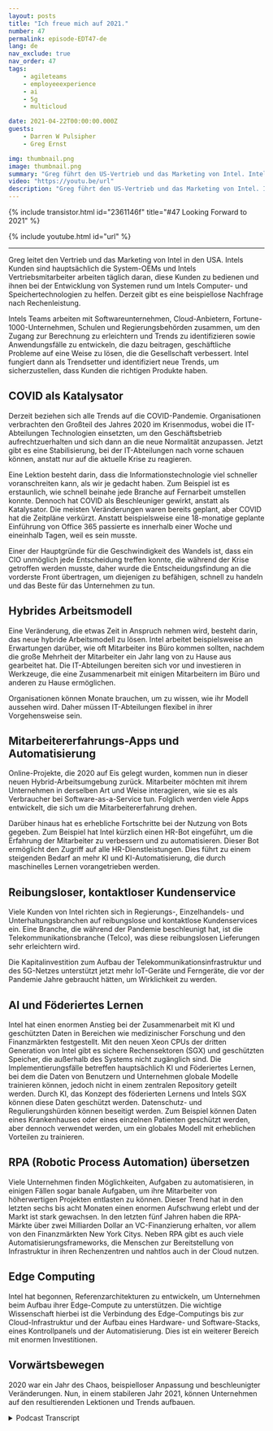 ```yaml
---
layout: posts
title: "Ich freue mich auf 2021."
number: 47
permalink: episode-EDT47-de
lang: de
nav_exclude: true
nav_order: 47
tags:
    - agileteams
    - employeeexperience
    - ai
    - 5g
    - multicloud

date: 2021-04-22T00:00:00.000Z
guests:
    - Darren W Pulsipher
    - Greg Ernst

img: thumbnail.png
image: thumbnail.png
summary: "Greg führt den US-Vertrieb und das Marketing von Intel. Intels Kunden sind hauptsächlich System-OEMs, und Intels Vertriebsmitarbeiter arbeiten täglich daran, diese Konten zu betreuen und ihnen beim Aufbau von Systemen rund um Intels Rechen- und Speichertechnologien zu helfen. Derzeit herrscht eine beispiellose Nachfrage nach Rechenleistung. Intels Teams arbeiten mit Softwareunternehmen, Cloud-Anbietern, Fortune-1000-Unternehmen, Schulen und Regierungsbehörden zusammen, um den Zugang zu Rechenleistung zu ermöglichen und Trends zu identifizieren und Anwendungsfälle zu entwickeln, die Unternehmensprobleme auf eine Weise lösen, die die Gesellschaft verbessert. Intel gilt damit als Trendsetter und identifiziert neue Trends, um sicherzustellen, dass Kunden die richtigen Produkte erhalten."
video: "https://youtu.be/url"
description: "Greg führt den US-Vertrieb und das Marketing von Intel. Intels Kunden sind hauptsächlich System-OEMs, und Intels Vertriebsmitarbeiter arbeiten täglich daran, diese Konten zu betreuen und ihnen beim Aufbau von Systemen rund um Intels Rechen- und Speichertechnologien zu helfen. Derzeit herrscht eine beispiellose Nachfrage nach Rechenleistung. Intels Teams arbeiten mit Softwareunternehmen, Cloud-Anbietern, Fortune-1000-Unternehmen, Schulen und Regierungsbehörden zusammen, um den Zugang zu Rechenleistung zu ermöglichen und Trends zu identifizieren und Anwendungsfälle zu entwickeln, die Unternehmensprobleme auf eine Weise lösen, die die Gesellschaft verbessert. Intel gilt damit als Trendsetter und identifiziert neue Trends, um sicherzustellen, dass Kunden die richtigen Produkte erhalten."
---
```


<div>
{% include transistor.html id="2361146f" title="#47 Looking Forward to 2021" %}

{% include youtube.html id="url" %}
</div>

---

Greg leitet den Vertrieb und das Marketing von Intel in den USA. Intels Kunden sind hauptsächlich die System-OEMs und Intels Vertriebsmitarbeiter arbeiten täglich daran, diese Kunden zu bedienen und ihnen bei der Entwicklung von Systemen rund um Intels Computer- und Speichertechnologien zu helfen. Derzeit gibt es eine beispiellose Nachfrage nach Rechenleistung.

Intels Teams arbeiten mit Softwareunternehmen, Cloud-Anbietern, Fortune-1000-Unternehmen, Schulen und Regierungsbehörden zusammen, um den Zugang zur Berechnung zu erleichtern und Trends zu identifizieren sowie Anwendungsfälle zu entwickeln, die dazu beitragen, geschäftliche Probleme auf eine Weise zu lösen, die die Gesellschaft verbessert. Intel fungiert dann als Trendsetter und identifiziert neue Trends, um sicherzustellen, dass Kunden die richtigen Produkte haben.

## COVID als Katalysator

Derzeit beziehen sich alle Trends auf die COVID-Pandemie. Organisationen verbrachten den Großteil des Jahres 2020 im Krisenmodus, wobei die IT-Abteilungen Technologien einsetzten, um den Geschäftsbetrieb aufrechtzuerhalten und sich dann an die neue Normalität anzupassen. Jetzt gibt es eine Stabilisierung, bei der IT-Abteilungen nach vorne schauen können, anstatt nur auf die aktuelle Krise zu reagieren.

Eine Lektion besteht darin, dass die Informationstechnologie viel schneller voranschreiten kann, als wir je gedacht haben. Zum Beispiel ist es erstaunlich, wie schnell beinahe jede Branche auf Fernarbeit umstellen konnte. Dennoch hat COVID als Beschleuniger gewirkt, anstatt als Katalysator. Die meisten Veränderungen waren bereits geplant, aber COVID hat die Zeitpläne verkürzt. Anstatt beispielsweise eine 18-monatige geplante Einführung von Office 365 passierte es innerhalb einer Woche und eineinhalb Tagen, weil es sein musste.

Einer der Hauptgründe für die Geschwindigkeit des Wandels ist, dass ein CIO unmöglich jede Entscheidung treffen konnte, die während der Krise getroffen werden musste, daher wurde die Entscheidungsfindung an die vorderste Front übertragen, um diejenigen zu befähigen, schnell zu handeln und das Beste für das Unternehmen zu tun.

## Hybrides Arbeitsmodell

Eine Veränderung, die etwas Zeit in Anspruch nehmen wird, besteht darin, das neue hybride Arbeitsmodell zu lösen. Intel arbeitet beispielsweise an Erwartungen darüber, wie oft Mitarbeiter ins Büro kommen sollten, nachdem die große Mehrheit der Mitarbeiter ein Jahr lang von zu Hause aus gearbeitet hat. Die IT-Abteilungen bereiten sich vor und investieren in Werkzeuge, die eine Zusammenarbeit mit einigen Mitarbeitern im Büro und anderen zu Hause ermöglichen.

Organisationen können Monate brauchen, um zu wissen, wie ihr Modell aussehen wird. Daher müssen IT-Abteilungen flexibel in ihrer Vorgehensweise sein.

## Mitarbeitererfahrungs-Apps und Automatisierung

Online-Projekte, die 2020 auf Eis gelegt wurden, kommen nun in dieser neuen Hybrid-Arbeitsumgebung zurück. Mitarbeiter möchten mit ihrem Unternehmen in derselben Art und Weise interagieren, wie sie es als Verbraucher bei Software-as-a-Service tun. Folglich werden viele Apps entwickelt, die sich um die Mitarbeitererfahrung drehen.

Darüber hinaus hat es erhebliche Fortschritte bei der Nutzung von Bots gegeben. Zum Beispiel hat Intel kürzlich einen HR-Bot eingeführt, um die Erfahrung der Mitarbeiter zu verbessern und zu automatisieren. Dieser Bot ermöglicht den Zugriff auf alle HR-Dienstleistungen. Dies führt zu einem steigenden Bedarf an mehr KI und KI-Automatisierung, die durch maschinelles Lernen vorangetrieben werden.

## Reibungsloser, kontaktloser Kundenservice

Viele Kunden von Intel richten sich in Regierungs-, Einzelhandels- und Unterhaltungsbranchen auf reibungslose und kontaktlose Kundenservices ein. Eine Branche, die während der Pandemie beschleunigt hat, ist die Telekommunikationsbranche (Telco), was diese reibungslosen Lieferungen sehr erleichtern wird.

Die Kapitalinvestition zum Aufbau der Telekommunikationsinfrastruktur und des 5G-Netzes unterstützt jetzt mehr IoT-Geräte und Ferngeräte, die vor der Pandemie Jahre gebraucht hätten, um Wirklichkeit zu werden.

## AI und Föderiertes Lernen

Intel hat einen enormen Anstieg bei der Zusammenarbeit mit KI und geschützten Daten in Bereichen wie medizinischer Forschung und den Finanzmärkten festgestellt. Mit den neuen Xeon CPUs der dritten Generation von Intel gibt es sichere Rechensektoren (SGX) und geschützten Speicher, die außerhalb des Systems nicht zugänglich sind. Die Implementierungsfälle betreffen hauptsächlich KI und Föderiertes Lernen, bei dem die Daten von Benutzern und Unternehmen globale Modelle trainieren können, jedoch nicht in einem zentralen Repository geteilt werden. Durch KI, das Konzept des föderierten Lernens und Intels SGX können diese Daten geschützt werden. Datenschutz- und Regulierungshürden können beseitigt werden. Zum Beispiel können Daten eines Krankenhauses oder eines einzelnen Patienten geschützt werden, aber dennoch verwendet werden, um ein globales Modell mit erheblichen Vorteilen zu trainieren.

## RPA (Robotic Process Automation) übersetzen

Viele Unternehmen finden Möglichkeiten, Aufgaben zu automatisieren, in einigen Fällen sogar banale Aufgaben, um ihre Mitarbeiter von höherwertigen Projekten entlasten zu können. Dieser Trend hat in den letzten sechs bis acht Monaten einen enormen Aufschwung erlebt und der Markt ist stark gewachsen. In den letzten fünf Jahren haben die RPA-Märkte über zwei Milliarden Dollar an VC-Finanzierung erhalten, vor allem von den Finanzmärkten New York Citys. Neben RPA gibt es auch viele Automatisierungsframeworks, die Menschen zur Bereitstellung von Infrastruktur in ihren Rechenzentren und nahtlos auch in der Cloud nutzen.

## Edge Computing

Intel hat begonnen, Referenzarchitekturen zu entwickeln, um Unternehmen beim Aufbau ihrer Edge-Compute zu unterstützen. Die wichtige Wissenschaft hierbei ist die Verbindung des Edge-Computings bis zur Cloud-Infrastruktur und der Aufbau eines Hardware- und Software-Stacks, eines Kontrollpanels und der Automatisierung. Dies ist ein weiterer Bereich mit enormen Investitionen.

## Vorwärtsbewegen

2020 war ein Jahr des Chaos, beispielloser Anpassung und beschleunigter Veränderungen. Nun, in einem stabileren Jahr 2021, können Unternehmen auf den resultierenden Lektionen und Trends aufbauen.



<details>
<summary> Podcast Transcript </summary>

<p></p>

</details>
